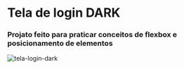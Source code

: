 # Tela de login DARK
### Projato feito para praticar conceitos de flexbox e posicionamento de elementos

![tela-login-dark](https://user-images.githubusercontent.com/99101822/195871167-cfbc03e0-66c7-470a-bd8e-aa3d417a2b8d.png)
